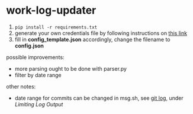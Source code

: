 # work-log-updater
1. `pip install -r requirements.txt`
2. generate your own credentials file by following instructions on [this link](https://developers.google.com/sheets/quickstart/python)
3. fill in **config_template.json** accordingly, change the filename to **config.json**

possible improvements:
- more parsing ought to be done with parser.py
- filter by date range

other notes:
- date range for commits can be changed in msg.sh, see [git log](https://git-scm.com/book/en/v2/Git-Basics-Viewing-the-Commit-History), under *Limiting Log Output*
